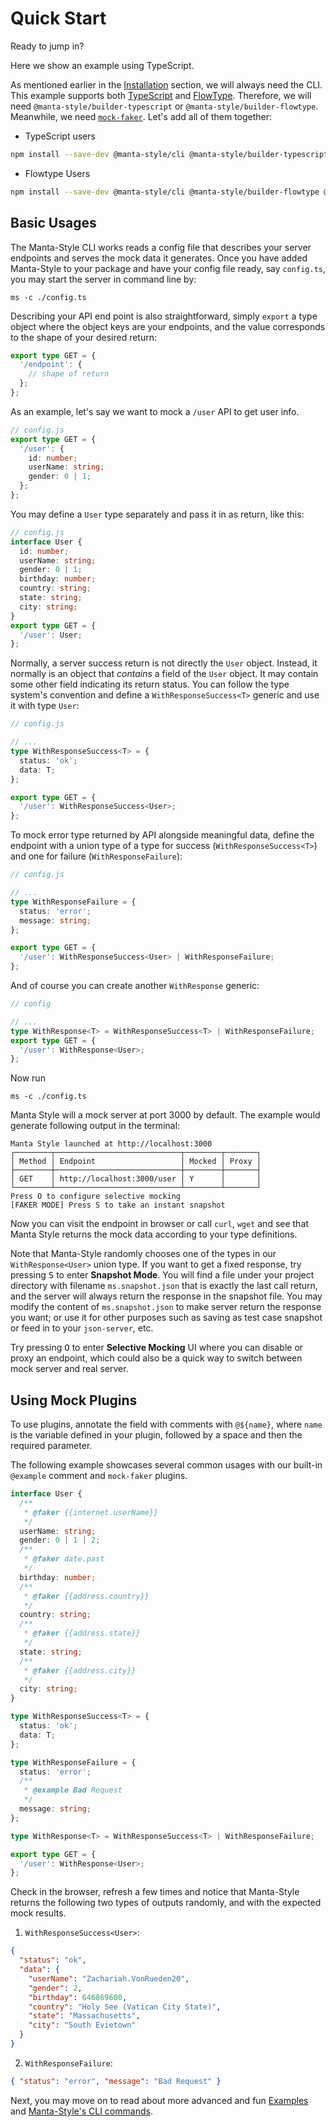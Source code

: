 # Quick Start

Ready to jump in?

Here we show an example using TypeScript.

As mentioned earlier in the [Installation](./Installation.md) section, we will always need the CLI.
This example supports both [TypeScript](http://www.typescriptlang.org/) and [FlowType](http://flowtype.org). Therefore, we will need `@manta-style/builder-typescript` or `@manta-style/builder-flowtype`.
Meanwhile, we need [`mock-faker`](./Plugins.md#mock-faker). Let's add all of them together:

- TypeScript users

```sh
npm install --save-dev @manta-style/cli @manta-style/builder-typescript @manta-style/mock-faker
```

- Flowtype Users

```sh
npm install --save-dev @manta-style/cli @manta-style/builder-flowtype @manta-style/mock-faker
```

## Basic Usages

The Manta-Style CLI works reads a config file that describes your server endpoints and serves the mock data it generates. Once you have added Manta-Style to your package and have your config file ready, say `config.ts`, you may start the server in command line by:

```
ms -c ./config.ts
```

Describing your API end point is also straightforward, simply `export` a type object where the object keys are your endpoints, and the value corresponds to the shape of your desired return:

```typescript
export type GET = {
  '/endpoint': {
    // shape of return
  };
};
```

As an example, let's say we want to mock a `/user` API to get user info.

<!-- _The following config works on both TypeScript and Flow._ -->

```ts
// config.js
export type GET = {
  '/user': {
    id: number;
    userName: string;
    gender: 0 | 1;
  };
};
```

You may define a `User` type separately and pass it in as return, like this:

```ts
// config.js
interface User {
  id: number;
  userName: string;
  gender: 0 | 1;
  birthday: number;
  country: string;
  state: string;
  city: string;
}
export type GET = {
  '/user': User;
};
```

Normally, a server success return is not directly the `User` object. Instead, it normally is an object that _contains_ a field of the `User` object. It may contain some other field indicating its return status. You can follow the type system's convention and define a `WithResponseSuccess<T>` generic and use it with type `User`:

```ts
// config.js

// ...
type WithResponseSuccess<T> = {
  status: 'ok';
  data: T;
};

export type GET = {
  '/user': WithResponseSuccess<User>;
};
```

To mock error type returned by API alongside meaningful data, define the endpoint with a union type of a type for success (`WithResponseSuccess<T>`) and one for failure (`WithResponseFailure`):

```ts
// config.js

// ...
type WithResponseFailure = {
  status: 'error';
  message: string;
};

export type GET = {
  '/user': WithResponseSuccess<User> | WithResponseFailure;
};
```

And of course you can create another `WithResponse` generic:

```ts
// config

// ...
type WithResponse<T> = WithResponseSuccess<T> | WithResponseFailure;
export type GET = {
  '/user': WithResponse<User>;
};
```

Now run

```
ms -c ./config.ts
```

Manta Style will a mock server at port 3000 by default. The example would generate following output in the terminal:

```
Manta Style launched at http://localhost:3000
┌────────┬────────────────────────────┬────────┬───────┐
│ Method │ Endpoint                   │ Mocked │ Proxy │
├────────┼────────────────────────────┼────────┼───────┤
│ GET    │ http://localhost:3000/user │ Y      │       │
└────────┴────────────────────────────┴────────┴───────┘
Press O to configure selective mocking
[FAKER MODE] Press S to take an instant snapshot
```

Now you can visit the endpoint in browser or call `curl`, `wget` and see that Manta Style returns the mock data according to your type definitions.

Note that Manta-Style randomly chooses one of the types in our `WithResponse<User>` union type. If you want to get a fixed response, try pressing <kbd>S</kbd> to enter **Snapshot Mode**. You will find a file under your project directory with filename `ms.snapshot.json` that is exactly the last call return, and the server will always return the response in the snapshot file. You may modify the content of `ms.snapshot.json` to make server return the response you want; or use it for other purposes such as saving as test case snapshot or feed in to your `json-server`, etc.

Try pressing <kbd>O</kbd> to enter **Selective Mocking** UI where you can disable or proxy an endpoint, which could also be a quick way to switch between mock server and real server.

<!-- TODO add this section and put a link here -->

## Using Mock Plugins

To use plugins, annotate the field with comments with `@${name}`, where `name` is the variable defined in your plugin, followed by a space and then the required parameter.

The following example showcases several common usages with our built-in `@example` comment and `mock-faker` plugins.

```ts
interface User {
  /**
   * @faker {{internet.userName}}
   */
  userName: string;
  gender: 0 | 1 | 2;
  /**
   * @faker date.past
   */
  birthday: number;
  /**
   * @faker {{address.country}}
   */
  country: string;
  /**
   * @faker {{address.state}}
   */
  state: string;
  /**
   * @faker {{address.city}}
   */
  city: string;
}

type WithResponseSuccess<T> = {
  status: 'ok';
  data: T;
};

type WithResponseFailure = {
  status: 'error';
  /**
   * @example Bad Request
   */
  message: string;
};

type WithResponse<T> = WithResponseSuccess<T> | WithResponseFailure;

export type GET = {
  '/user': WithResponse<User>;
};
```

Check in the browser, refresh a few times and notice that Manta-Style returns the following two types of outputs randomly, and with the expected mock results.

1. `WithResponseSuccess<User>`:

```json
{
  "status": "ok",
  "data": {
    "userName": "Zachariah.VonRueden20",
    "gender": 2,
    "birthday": 646869600,
    "country": "Holy See (Vatican City State)",
    "state": "Massachusetts",
    "city": "South Evietown"
  }
}
```

2. `WithResponseFailure`:

```json
{ "status": "error", "message": "Bad Request" }
```

Next, you may move on to read about more advanced and fun [Examples](./Examples.md) and [Manta-Style's CLI commands](./Usage.md).
